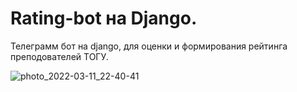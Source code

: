 # Rating-bot на Django.
Телеграмм бот на django, для оценки и формирования рейтинга преподователей ТОГУ.

![photo_2022-03-11_22-40-41](https://user-images.githubusercontent.com/53292915/157868746-497e404d-db3a-4474-b277-e6e30624d970.jpg)

